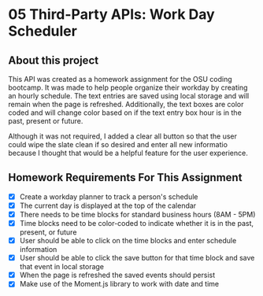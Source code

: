 # 05 Third-Party APIs: Work Day Scheduler

## About this project

This API was created as a homework assignment for the OSU coding bootcamp. It was made to help people organize their workday by creating an hourly schedule. The text entries are saved using local storage and will remain when the page is refreshed. Additionally, the text boxes are color coded and will change color based on if the text entry box hour is in the past, present or future. 

Although it was not required, I added a clear all button so that the user could wipe the slate clean if so desired and enter all new informatio because I thought that would be a helpful feature for the user experience.

## Homework Requirements For This Assignment

- [x] Create a workday planner to track a person's schedule
- [x] The current day is displayed at the top of the calendar
- [x] There needs to be time blocks for standard business hours (8AM - 5PM)
- [x] Time blocks need to be color-coded to indicate whether it is in the past, present, or future
- [x] User should be able to click on the time blocks and enter schedule information
- [x] User should be able to click the save button for that time block and save that event in local storage
- [x] When the page is refreshed the saved events should persist
- [x] Make use of the Moment.js library to work with date and time
